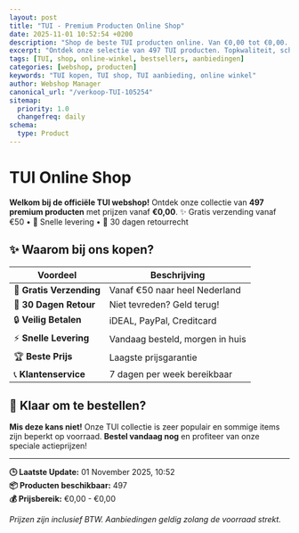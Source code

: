 ```yaml
---
layout: post
title: "TUI - Premium Producten Online Shop"
date: 2025-11-01 10:52:54 +0200
description: "Shop de beste TUI producten online. Van €0,00 tot €0,00. Gratis verzending, 30 dagen retour en de laagste prijsgarantie."
excerpt: "Ontdek onze selectie van 497 TUI producten. Topkwaliteit, scherpe prijzen en snelle levering."
tags: [TUI, shop, online-winkel, bestsellers, aanbiedingen]
categories: [webshop, producten]
keywords: "TUI kopen, TUI shop, TUI aanbieding, online winkel"
author: Webshop Manager
canonical_url: "/verkoop-TUI-105254"
sitemap:
  priority: 1.0
  changefreq: daily
schema:
  type: Product
---
```


# TUI Online Shop

**Welkom bij de officiële TUI webshop!** Ontdek onze collectie van **497 premium producten** 
met prijzen vanaf **€0,00**. ✨ Gratis verzending vanaf €50 • 🚚 Snelle levering • 💯 30 dagen retourrecht

## ✨ Waarom bij ons kopen?

| Voordeel | Beschrijving |
|----------|-------------|
| 🚚 **Gratis Verzending** | Vanaf €50 naar heel Nederland |
| 💯 **30 Dagen Retour** | Niet tevreden? Geld terug! |
| 🔒 **Veilig Betalen** | iDEAL, PayPal, Creditcard |
| ⚡ **Snelle Levering** | Vandaag besteld, morgen in huis |
| 🏆 **Beste Prijs** | Laagste prijsgarantie |
| 📞 **Klantenservice** | 7 dagen per week bereikbaar |

## 🎯 Klaar om te bestellen?

**Mis deze kans niet!** Onze TUI collectie is zeer populair en sommige items zijn beperkt op voorraad. 
**Bestel vandaag nog** en profiteer van onze speciale actieprijzen!

---

**🕒 Laatste Update:** 01 November 2025, 10:52  
**📦 Producten beschikbaar:** 497  
**💰 Prijsbereik:** €0,00 - €0,00  

*Prijzen zijn inclusief BTW. Aanbiedingen geldig zolang de voorraad strekt.*
